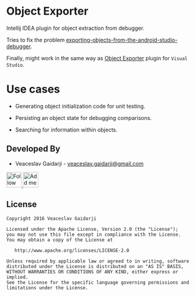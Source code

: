 # Object Exporter
Intellij IDEA plugin for object extraction from debugger.

Tries to fix the problem [exporting-objects-from-the-android-studio-debugger](http://stackoverflow.com/questions/28987629/exporting-objects-from-the-android-studio-debugger).

Finally, might work in the same way as [Object Exporter](https://visualstudiogallery.msdn.microsoft.com/c6a21c68-f815-4895-999f-cd0885d8774f) plugin for `Visual Studio`.


# Use cases

- Generating object initialization code for unit testing.

- Persisting an object state for debugging comparisons.

- Searching for information within objects.

Developed By
------------

* Veaceslav Gaidarji - <veaceslav.gaidarji@gmail.com>

<a href="https://twitter.com/v_gaidarji">
  <img alt="Follow me on Twitter" src="http://image.flaticon.com/icons/svg/124/124021.svg" height="40" width="40"/>
</a>
<a href="https://www.linkedin.com/in/veaceslavgaidarji">
  <img alt="Add me to Linkedin" src="http://image.flaticon.com/icons/svg/124/124011.svg" height="40" width="40"/>
</a>


License
-------

    Copyright 2016 Veaceslav Gaidarji

    Licensed under the Apache License, Version 2.0 (the "License");
    you may not use this file except in compliance with the License.
    You may obtain a copy of the License at

       http://www.apache.org/licenses/LICENSE-2.0

    Unless required by applicable law or agreed to in writing, software
    distributed under the License is distributed on an "AS IS" BASIS,
    WITHOUT WARRANTIES OR CONDITIONS OF ANY KIND, either express or implied.
    See the License for the specific language governing permissions and
    limitations under the License.



